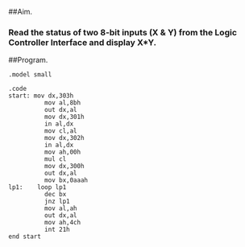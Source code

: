 ##Aim.
### Read the status of two 8-bit inputs (X & Y) from the Logic Controller Interface and display X*Y.

##Program.

	.model small

	.code
	start: mov dx,303h
			  mov al,8bh
			  out dx,al
			  mov dx,301h
			  in al,dx
			  mov cl,al
			  mov dx,302h
			  in al,dx
			  mov ah,00h
			  mul cl
			  mov dx,300h
			  out dx,al
			  mov bx,0aaah
	lp1:    loop lp1
			  dec bx
			  jnz lp1
			  mov al,ah
			  out dx,al
			  mov ah,4ch
			  int 21h
	end start
